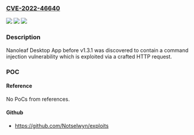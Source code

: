 ### [CVE-2022-46640](https://cve.mitre.org/cgi-bin/cvename.cgi?name=CVE-2022-46640)
![](https://img.shields.io/static/v1?label=Product&message=n%2Fa&color=blue)
![](https://img.shields.io/static/v1?label=Version&message=n%2Fa&color=blue)
![](https://img.shields.io/static/v1?label=Vulnerability&message=n%2Fa&color=brighgreen)

### Description

Nanoleaf Desktop App before v1.3.1 was discovered to contain a command injection vulnerability which is exploited via a crafted HTTP request.

### POC

#### Reference
No PoCs from references.

#### Github
- https://github.com/Notselwyn/exploits

